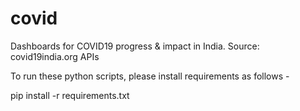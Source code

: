 # covid
Dashboards for COVID19 progress &amp; impact in India. Source: covid19india.org APIs

To run these python scripts, please install requirements as follows -

 pip install -r requirements.txt
